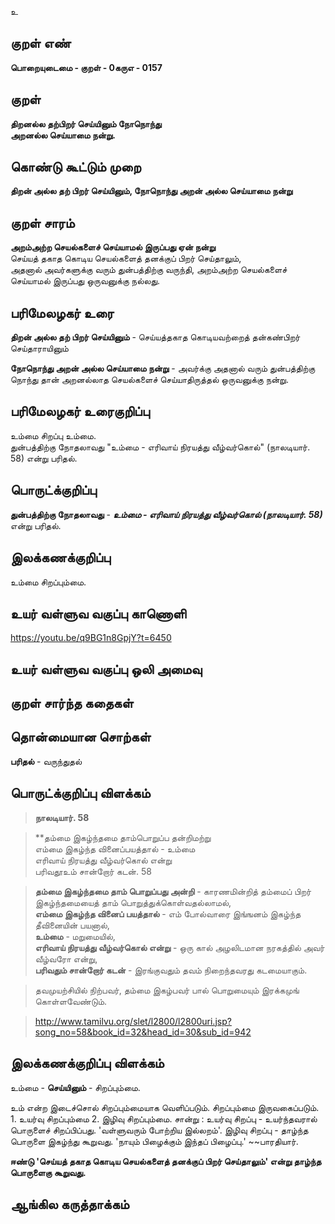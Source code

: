 உ

## குறள் எண் 

**பொறையுடைமை - குறள் - 0கருஎ - 0157**  

## குறள் 

**திறனல்ல தற்பிறர் செய்யினும் நோநொந்து  
அறனல்ல செய்யாமை நன்று.** 

## கொண்டு கூட்டும் முறை

**திறன் அல்ல தற் பிறர் செய்யினும், நோநொந்து அறன் அல்ல செய்யாமை நன்று**

## குறள் சாரம் 

**அறம்அற்ற செயல்களைச் செய்யாமல் இருப்பது ஏன் நன்று**  
செய்யத் தகாத கொடிய செயல்களைத் தனக்குப் பிறர் செய்தாலும்,  
அதனால் அவர்களுக்கு வரும் துன்பத்திற்கு வருந்தி, அறம்அற்ற செயல்களைச் செய்யாமல் இருப்பது ஒருவனுக்கு நல்லது.  

## பரிமேலழகர் உரை

**திறன் அல்ல தற் பிறர் செய்யினும்** - செய்யத்தகாத கொடியவற்றைத் தன்கண்பிறர் செய்தாராயினும்  

**நோநொந்து அறன் அல்ல செய்யாமை நன்று** - அவர்க்கு அதனால் வரும் துன்பத்திற்கு நொந்து தான் அறனல்லாத செயல்களைச் செய்யாதிருத்தல் ஒருவனுக்கு நன்று.  
    

## பரிமேலழகர் உரைகுறிப்பு   

உம்மை சிறப்பு உம்மை.  
துன்பத்திற்கு நோதலாவது "உம்மை - எரிவாய் நிரயத்து வீழ்வர்கொல்" (நாலடியார். 58) என்று பரிதல்.  

## பொருட்க்குறிப்பு 

**துன்பத்திற்கு நோதலாவது** - _**உம்மை - எரிவாய் நிரயத்து வீழ்வர்கொல் (நாலடியார். 58)**_ என்று பரிதல்.  

## இலக்கணக்குறிப்பு  

உம்மை சிறப்பும்மை.    

## உயர் வள்ளுவ வகுப்பு காணொளி

https://youtu.be/q9BG1n8GpjY?t=6450

## உயர் வள்ளுவ வகுப்பு ஒலி அமைவு 

 
## குறள் சார்ந்த கதைகள் 


## தொன்மையான சொற்கள்

**பரிதல்** - வருந்துதல்   

## பொருட்க்குறிப்பு விளக்கம்

>**நாலடியார். 58**  

>**தம்மை இகழ்ந்தமை தாம்பொறுப்ப தன்றிமற்று  
>எம்மை இகழ்ந்த வினைப்பயத்தால் - உம்மை  
>எரிவாய் நிரயத்து வீழ்வர்கொல் என்று  
>பரிவதூஉம் சான்றோர் கடன். 	58  

>**தம்மை இகழ்ந்தமை தாம் பொறுப்பது அன்றி** - காரணமின்றித் தம்மைப் பிறர் இகழ்ந்தமையைத் தாம் பொறுத்துக்கொள்வதல்லாமல்,  
>**எம்மை இகழ்ந்த வினைப் பயத்தால்** - எம் போல்வாரை இங்ஙனம் இகழ்ந்த தீவினையின் பயனால்,  
>**உம்மை** - மறுமையில்,  
>**எரிவாய் நிரயத்து வீழ்வர்கொல் என்று** - ஒரு கால் அழலிடமான நரகத்தில் அவர் வீழ்வரோ என்று,  
>**பரிவதும் சான்றோர் கடன்** - இரங்குவதும் தவம் நிறைந்தவரது கடமையாகும்.

>தவமுயற்சியில் நிற்பவர், தம்மை இகழ்பவர் பால் பொறுமையும் இரக்கமுங் கொள்ளவேண்டும்.

>http://www.tamilvu.org/slet/l2800/l2800uri.jsp?song_no=58&book_id=32&head_id=30&sub_id=942

## இலக்கணக்குறிப்பு விளக்கம்

உம்மை - **செய்யினும்** - சிறப்பும்மை.  

உம் என்ற இடைச்சொல் சிறப்பும்மையாக வெளிப்படும். சிறப்பும்மை இருவகைப்படும். 1. உயர்வு சிறப்பும்மை 2. இழிவு சிறப்பும்மை. சான்று : உயர்வு சிறப்பு - உயர்ந்தவரால் பொருளைச் சிறப்பிப்பது. 'வள்ளுவரும் போற்றிய இல்லறம்'.  இழிவு சிறப்பு - தாழ்ந்த பொருளை இகழ்ந்து கூறுவது. 'நாயும் பிழைக்கும் இந்தப் பிழைப்பு.' ~~பாரதியார்.    

**ஈண்டு 'செய்யத் தகாத கொடிய செயல்களைத் தனக்குப் பிறர் செய்தாலும்' என்று தாழ்ந்த பொருளைகு கூறுவது.** 

## ஆங்கில கருத்தாக்கம் 


